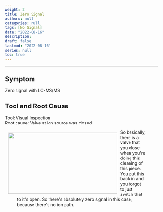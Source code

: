 ```yaml
---
weight: 2
title: Zero Signal
authors: null
categories: null
tags: [No Signal]
date: "2022-08-16"
description:  
draft: false
lastmod: "2022-08-16"
series: null
toc: true
---
```




<!--more-->
---

## Symptom
Zero signal with LC-MS/MS

## Tool and Root Cause
Tool: Visual Inspection  
Root cause: Valve at ion source was closed

<div class = "row">
<img width ="360" height= "200" src = "/docs/images/Screenshot 2022-08-16 150048.png" style ="float: left" HSPACE="10" VSPACE="10"/>
<figure>So basically, there is a valve that you close when you're doing this cleaning of this piece. You put this back in and you forgot to just switch that to it's open. So there's absolutely zero signal in this case, because there's no ion path.</figure>   
</div>  
